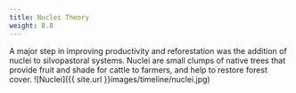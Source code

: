 ```yaml
---
title: Nuclei Theory
weight: 8.8
---
```

A major step in improving productivity and reforestation was the addition of nuclei to silvopastoral systems. Nuclei are small clumps of native trees that provide fruit and shade for cattle to farmers, and help to restore forest cover.
![Nuclei]({{ site.url }}images/timeline/nuclei.jpg)
